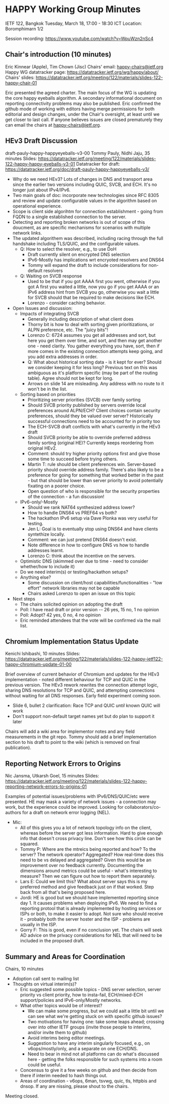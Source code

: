# HAPPY Working Group Minutes
IETF 122, Bangkok
Tuesday, March 18, 17:00 - 18:30 ICT
Location: Boromphimarn 1/2

Session recording: https://www.youtube.com/watch?v=WpuWzn2nSc4

## Chair's introduction (10 minutes)
Eric Kinnear (Apple), Tim Chown (Jisc)
Chairs' email: happy-chairs@ietf.org 
Happy WG datatracker page: https://datatracker.ietf.org/wg/happy/about/
Chairs' slides: https://datatracker.ietf.org/meeting/122/materials/slides-122-happy-chair-01

Eric presented the agreed charter.
The main focus of the WG is updating the core happy eyeballs algorithm.
A secondary informational document on reporting connectivity problems may also be published.
Eric confirmed the github mode of working with editors having merge permissions for both editorial and design changes, under the Chair's oversight, at least until we get closer to last call. 
If anyone believes issues are closed prematurely they can email the chairs at happy-chairs@ietf.org.


## HEv3 Draft Discussion
draft-pauly-happy-happyeyeballs-v3-00
Tommy Pauly, Nidhi Jaju, 35 minutes
Slides: https://datatracker.ietf.org/meeting/122/materials/slides-122-happy-happy-eyeballs-v3-01
Datatracker for draft: https://datatracker.ietf.org/doc/draft-pauly-happy-happyeyeballs-v3/


* Why do we need HEv3? Lots of changes in DNS and transport area since the earlier two versions including QUIC, SVCB, and ECH. It's no longer just about IPv4/IPv6.
* Two main goals of doc: incorporate new technologies since RFC 8305 and review and update configurable values in the algorithm based on operational experience.
* Scope is client side algorihtm for connection establishment - going from FQDN to a single established connection to the server.
* Detecting and reporting broken networks is out of scope of this doucment, as are specific mechanisms for scenarios with multiple network links.
* The updated algorithem was described, including racing through the full handshake including TLS/QUIC, and the configurable values.
    * Q: How to select the resolver, e.g., to use DoH 
        * Draft currently silent on encrypted DNS selection
        * IPv6-Mostly has implications wrt encryoted resolvers and DNS64
        * Tommy will expand the draft to include considerations for non-default resolvers
    * Q: Waiting on SVCB response
        * Used to be that if you got AAAA first you went, otherwise if you got A first you waited a little, now you go if you get AAAA or an IPv6 address hint from SVCB you go, otherwise you wait a little for SVCB should that be required to make decisions like ECH.
        * Lorenzo - consider caching behavior. 
* Open Issues and discussion:
    * Impacts of integrating SVCB
        * Generally including description of what client does
        * Thorny bit is how to deal with sorting given prioritizations, or ALPN preference, etc. The "juicy bits"!
        * Lorenzo C: 6724 assumes you get all addresses and sort, but here you get them over time, and sort, and then may get another one - need clarity. You gather everything you have, sort, then if more comes in the existing connection attempts keep going, and you add extra addresses in order.
        * Q: What about historical sorting data - is it kept for ever? Should we consider keeping it for less long? Previous text on this was ambiguous as it's platform specific (may be part of the routing table). Agree should not be kept for long. 
        * Arrows on slide 14 are misleading. Any address with no route to it won't be in the list.
    * Sorting based on priorities
        * Prioritizing server priorities (SVCB) over family sorting
        * Should SVCB priority published by servers override local preferences around ALPN/ECH? Client choices contain security preferences, should they be valued over server? Historically successful connections need to be accounted for in priority too
        * The ECH-SVCB draft conflicts with what's currently in the HEv3 draft
        * Should SVCB priority be able to override preferred address family sorting (original HE)? Currently keeps reordering from original HEv2.
        * Comment: should try higher priority options first and give those some time to succeed before trying others.
        * Martin T: rule should be client preferences win. Server-based priority should override address family. There's also likely to be a preference for going for something that worked better in the past - but that should be lower than server priority to avoid potentially fixating on a poorer choice.
        * Open question of who is responsible for the security properties of the connection - a fun discussion!
    * IPv6-only/-Mostly
        * Should we rank NAT64 synthesized address lower?
        * How to handle DNS64 vs PREF64 vs both?
        * The hackathon IPv6 setup via Dave Plonka was very useful for testing.
        * Jen L: Goal is to eventually stop using DNS64 and have clients syntethize locally.
        * Comment: we can just pretend DNS64 doesn't exist.
        * Note difference in how to configure DNS vs how to handle addresses learnt.
        * Lorenzo C: think about the incentive on the servers.
    * Optimistic DNS (skimmed over due to time - need to consider whether/how to include it)
    * Do we need interim(s) or testing/hackathon setups?
    * Anything else?
        * Some discussion on client/host capabilities/functionalities - "low effort" network libraries may not be capable
        * Chairs asked Lorenzo to open an issue on this topic
* Next steps
    * The chairs solicited opinion on adopting the draft
    * Poll: I have read draft or prior version -- 26 yes, 15 no, 1 no opinion
    * Poll: Adopt? 42 yes, 0 no, 4 no opinion
    * Eric reminded attendees that the vote will be confirmed via the mail list.


## Chromium Implementation Status Update
Kenichi Ishibashi, 10 minutes
Slides: https://datatracker.ietf.org/meeting/122/materials/slides-122-happy-ietf122-happy-chromium-update-01-00

Brief overview of current behavior of Chromium and updates for the HEv3 implementation - noted different behaviour for TCP and QUIC in the previous version.
The HEv3 rework rewrites the connection attempt logic, sharing DNS resolutions for TCP and QUIC, and attempting connections without waiting for all DNS responses.
Early field experiment coming soon. 
* Slide 6, bullet 2 clarification: Race TCP and QUIC _until_ known QUIC will work
* Don't support non-default target names yet but do plan to support it later

Chairs will add a wiki area for implementor notes and any field measurements in the git repo.
Tommy should add a brief implementation section to his draft to point to the wiki (which is removed on final publication).



## Reporting Network Errors to Origins
Nic Jansma, Utkarsh Goel, 15 minutes
Slides: https://datatracker.ietf.org/meeting/122/materials/slides-122-happy-reporting-network-errors-to-origins-01

Examples of potential issues/problems with IPv6/DNS/QUIC/etc were presented.
HE may mask a variety of network issues - a connection may work, but the experience could be improved.
Looking for collaborators/co-authors for a draft on network error logging (NEL).
* Mic:
    * All of this gives you a lot of network topology info on the client, whereas before the server got less information. Hard to give enough info that doesn't cross privacy line. Don't see how this circle can be squared.
    * Tommy P: Where are the mtreics being reported and how?  To the server? The network operator? Aggregated? How real-time does this need to be vs delayed and aggregated? Given this would be an improvement over no feedback currently. Documenting the dimensions around metrics could be useful - what's interesting to measure?  Then we can figure out how to report them separately.
    * Lars E: Could we limit this? What about server says this is my preferred method and give feedback just on if that worked. Step back from all that's being proposed here.
    * Jordi: HE is good but we should have implemented reporting since day 1. It causes problems when deploying IPv6. We need to find a reporting protool that is already implemented by hosting services or ISPs or both, to make it easier to adopt. Not sure who should receive it - probably both the server hoster and the ISP - problems are usually in the ISP. 
    * Gorry F: This is good, even if no conclusion yet.
The chairs will seek AD advice on the privacy considerations for NEL that will need to be included in the proposed draft. 


## Summary and Areas for Coordination
Chairs, 10 minutes

* Adoption call sent to mailing list
* Thoughts on virtual interim(s)?
    * Eric suggested some possible topics - DNS server selection, server priority vs client priority, how to insta-fail, ECH/mixed-ECH support/policies and IPv6-only/Mostly networks. 
    * What other topics would be of interest?
        * We can make some progress, but we could aait a little bit until we can see what we're getting stuck on with specific github issues?
        * Two motivations for having one: take some leaps ahead; crossing over into other IETF groups (invite those people to interims, and/or invite them to github)
        * Avoid interims being editor meetings.
        * Suggestion to have any interim singularly focused, e.g., on v6ops/mostly/only, and a separate on one ECH/DNS.
        * Need to bear in mind not all platforms can do what's discussed here - getting the folks responsible for such systems into a room could be useful.
    * Concensus to give it a few weeks on github and then decide from there if interim needed to hash things out.
    * Areas of coordination - v6ops, 6man, tsvwg, quic, tls, httpbis and dnsop. If any are nissing, please shout to the chairs. 

Meeting closed.